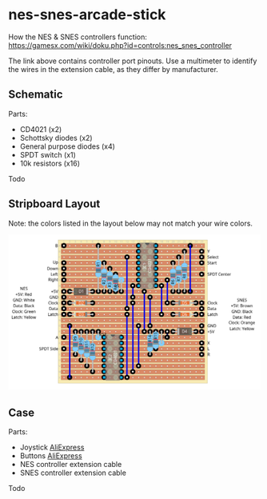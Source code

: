 # nes-snes-arcade-stick
How the NES & SNES controllers function: https://gamesx.com/wiki/doku.php?id=controls:nes_snes_controller

The link above contains controller port pinouts. Use a multimeter to identify the wires in the extension cable, as they differ by manufacturer.

## Schematic

Parts:
* CD4021 (x2)
* Schottsky diodes (x2)
* General purpose diodes (x4)
* SPDT switch (x1)
* 10k resistors (x16)

Todo

## Stripboard Layout

Note: the colors listed in the layout below may not match your wire colors.

![stripboard layout](/images/joystick.png)

## Case

Parts:
* Joystick [AliExpress](https://www.aliexpress.us/item/2251832847025726.html)
* Buttons [AliExpress](https://www.aliexpress.us/item/3256801226554958.html)
* NES controller extension cable
* SNES controller extension cable

Todo